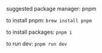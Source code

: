 suggested package manager: pnpm

to install pnpm:
``brew install pnpm``

to install packages:
``pnpm i``

to run dev:
``pnpm run dev``

